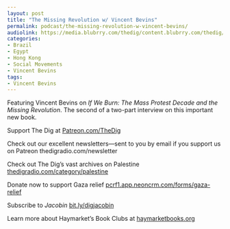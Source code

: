 ```yaml
---
layout: post
title: "The Missing Revolution w/ Vincent Bevins"
permalink: podcast/the-missing-revolution-w-vincent-bevins/
audiolink: https://media.blubrry.com/thedig/content.blubrry.com/thedig/The_Dig-EP_419-Bevins.mp3
categories:
- Brazil
- Egypt
- Hong Kong
- Social Movements
- Vincent Bevins
tags:
- Vincent Bevins
---
```


Featuring Vincent Bevins on *If We Burn: The Mass Protest Decade and the Missing Revolution*. The second of a two-part interview on this important new book.

Support The Dig at [Patreon.com/TheDig](http://Patreon.com/TheDig)

Check out our excellent newsletters—sent to you by email if you support us on Patreon thedigradio.com/newsletter

Check out The Dig’s vast archives on Palestine [thedigradio.com/category/palestine](http://thedigradio.com/category/palestine)

Donate now to support Gaza relief [pcrf1.app.neoncrm.com/forms/gaza-relief](http://pcrf1.app.neoncrm.com/forms/gaza-relief)

Subscribe to *Jacobin* [bit.ly/digjacobin](http://bit.ly/digjacobin)

Learn more about Haymarket’s Book Clubs at [haymarketbooks.org](http://haymarketbooks.org)

